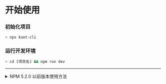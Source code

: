 # 开始使用

### 初始化项目

```bash
> npx koot-cli
```

### 运行开发环境

```bash
> cd [项目名] && npm run dev
```

---

<details><summary>NPM 5.2.0 以前版本使用方法</summary>
<p>

### 全局安装命令行工具

```bash
> sudo npm i -g koot-cli
```

### 初始化项目

```bash
> koot
```

### 运行开发环境

```bash
> cd [项目名] && npm run dev
```

</p>
</details>
